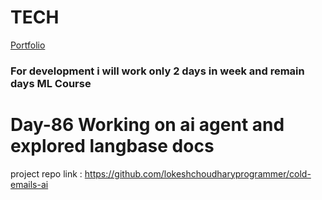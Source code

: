 # TECH
[Portfolio](https://www.lokeshdev.in/)
### For development i will work only 2 days in week and remain days ML Course
# Day-86 Working on ai agent  and explored langbase docs

project repo link : https://github.com/lokeshchoudharyprogrammer/cold-emails-ai
 
